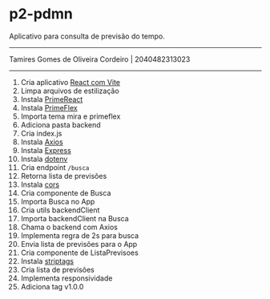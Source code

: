# p2-pdmn

Aplicativo para consulta de previsão do tempo.

---

Tamires Gomes de Oliveira Cordeiro | 2040482313023

---

1.  Cria aplicativo [React com Vite](https://react.dev/learn/build-a-react-app-from-scratch#vite)
2.  Limpa arquivos de estilização
3.  Instala [PrimeReact](https://primereact.org/installation/)
4.  Instala [PrimeFlex](https://primeflex.org/installation#moduleloader)
5.  Importa tema mira e primeflex
6.  Adiciona pasta backend
7.  Cria index.js
8.  Instala [Axios](https://axios-http.com/docs/intro)
9.  Instala [Express](https://expressjs.com/en/starter/installing.html)
10. Instala [dotenv](https://github.com/motdotla/dotenv#readme)
11. Cria endpoint `/busca`
12. Retorna lista de previsões 
13. Instala [cors](https://github.com/expressjs/cors#readme)
14. Cria componente de Busca
15. Importa Busca no App
16. Cria utils backendClient
17. Importa backendClient na Busca
18. Chama o backend com Axios
19. Implementa regra de 2s para busca
20. Envia lista de previsões para o App
21. Cria componente de ListaPrevisoes
22. Instala [striptags](https://github.com/ericnorris/striptags)
23. Cria lista de previsões
24. Implementa responsividade
25. Adiciona tag v1.0.0

